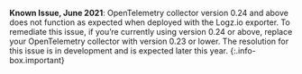 <!-- info-box-start:info -->
**Known Issue, June 2021**: OpenTelemetry collector version 0.24 and above does not function as expected when deployed with the Logz.io exporter. To remediate this issue, if you’re currently using version 0.24 or above, replace your  OpenTelemetry collector with version 0.23 or lower.
The resolution for this issue is in development and is expected later this year.
{:.info-box.important}
<!-- info-box-end -->
